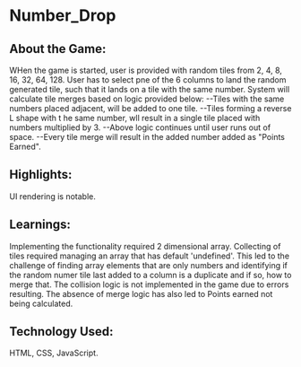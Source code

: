 # Number_Drop
## About the Game:
WHen the game is started, user is provided with random tiles from 2, 4, 8, 16, 32, 64, 128. User has to select pne of the 6 columns to land the random generated tile, such that it lands on a tile with the same number.
System will calculate tile merges based on logic provided below:
--Tiles with the same numbers placed adjacent, will be added to one tile.
--Tiles forming a reverse L shape with t he same number, wll result in a single tile placed with numbers multiplied by 3.
--Above logic continues until user runs out of space.
--Every tile merge will result in the added number added as "Points Earned".

## Highlights:
UI rendering is notable.

## Learnings:
Implementing the functionality required 2 dimensional array.
Collecting of tiles required managing an array that has default 'undefined'. This led to the challenge of finding array elements that are only numbers and identifying if the random numer tile last added to a column is a duplicate and if so, how to merge that. The collision logic is not implemented in the game due to errors resulting.
The absence of merge logic has also led to Points earned not being calculated.

## Technology Used:
HTML, CSS, JavaScript.
